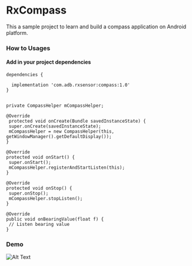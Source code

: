 # RxCompass
This a sample project to learn and build a compass application on Android platform.
 
### How to Usages


#### Add in your project dependencies

```
dependencies {
  
  implementation 'com.adb.rxsensor:compass:1.0'
}
```

```Android

private CompassHelper mCompassHelper;

@Override
 protected void onCreate(Bundle savedInstanceState) {
 super.onCreate(savedInstanceState);
 mCompassHelper = new CompassHelper(this, getWindowManager().getDefaultDisplay());
}

@Override
protected void onStart() {
 super.onStart();
 mCompassHelper.registerAndStartListen(this);
}
 
@Override
protected void onStop() {
 super.onStop();
 mCompassHelper.stopListen();
}

@Override
public void onBearingValue(float f) {
 // Listen bearing value
}

```

### Demo

![Alt Text](https://github.com/Bhavdip/RxCompass/blob/master/rxcompass.gif)
